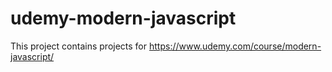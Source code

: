 # udemy-modern-javascript

This project contains projects for https://www.udemy.com/course/modern-javascript/ 
